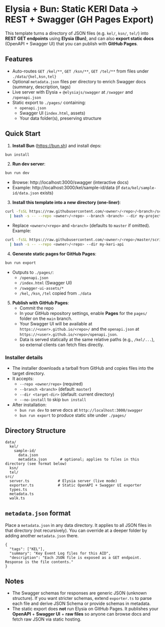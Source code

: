 # Elysia + Bun: Static KERI Data → REST + Swagger (GH Pages Export)

This template turns a directory of JSON files (e.g. `kel/`, `ksn/`, `tel/`) into **REST GET endpoints** using **Elysia (Bun)**,
and can also **export static docs** (OpenAPI + Swagger UI) that you can publish with **GitHub Pages**.

## Features
- Auto-routes `GET /kel/**`, `GET /ksn/**`, `GET /tel/**` from files under `./data/{kel,ksn,tel}`
- Optional `metadata.json` files per directory to enrich Swagger docs (summary, description, tags)
- Live server with Elysia + `@elysiajs/swagger` at `/swagger` and `/openapi.json`
- Static export to `./pages/` containing:
  - `openapi.json`
  - Swagger UI (`index.html`, assets)
  - Your data folder(s), preserving structure

## Quick Start

1) **Install Bun** (https://bun.sh) and install deps:
```bash
bun install
```

2) **Run dev server**:
```bash
bun run dev
```
- Browse: http://localhost:3000/swagger (interactive docs)
- Example: http://localhost:3000/kel/sample-id/data  (if `data/kel/sample-id/data.json` exists)

3) **Install this template into a new directory (one-liner)**:
```bash
curl -fsSL https://raw.githubusercontent.com/<owner>/<repo>/<branch>/scripts/install.sh \
  | bash -s -- --repo <owner>/<repo> --branch <branch> --dir my-project
```
- Replace `<owner>/<repo>` and `<branch>` (defaults to `master` if omitted). Example:
```bash
curl -fsSL https://raw.githubusercontent.com/<owner>/<repo>/master/scripts/install.sh \
  | bash -s -- --repo <owner>/<repo> --dir my-keri-api
```

4) **Generate static pages for GitHub Pages**:
```bash
bun run export
```
- Outputs to `./pages/`:
  - `/openapi.json`
  - `/index.html` (Swagger UI)
  - `/swagger-ui-assets/*`
  - `/kel`, `/ksn`, `/tel` copied from `./data`

5) **Publish with GitHub Pages**:
   - Commit the repo
   - In your GitHub repository settings, enable **Pages** for the `pages/` folder on the `main` branch.
   - Your Swagger UI will be available at `https://<user>.github.io/<repo>/` and the `openapi.json` at
     `https://<user>.github.io/<repo>/openapi.json`.
   - Data is served statically at the same relative paths (e.g., `/kel/...`), so external clients can fetch files directly.

### Installer details
- The installer downloads a tarball from GitHub and copies files into the target directory.
- It accepts:
  - `--repo <owner/repo>` (required)
  - `--branch <branch>` (default: `master`)
  - `--dir <target-dir>` (default: current directory)
  - `--no-install` to skip `bun install`
- After installation:
  - `bun run dev` to serve docs at `http://localhost:3000/swagger`
  - `bun run export` to produce static site under `./pages/`

## Directory Structure
```text
data/
  kel/
    sample-id/
      data.json
      metadata.json      # optional; applies to files in this directory (see format below)
  ksn/
  tel/
src/
  server.ts             # Elysia server (live mode)
  exporter.ts           # Static OpenAPI + Swagger UI exporter
  types.ts
  metadata.ts
  walk.ts
```

## `metadata.json` format
Place a `metadata.json` in any data directory. It applies to all JSON files in that directory (not recursively).
You can override at a deeper folder by adding another `metadata.json` there.

```jsonc
{
  "tags": ["KEL"],
  "summary": "Key Event Log files for this AID",
  "description": "Each JSON file is exposed as a GET endpoint. Response is the file contents."
}
```

## Notes
- The Swagger schemas for responses are generic JSON (unknown structure). If you want stricter schemas, extend `exporter.ts` to
  parse each file and derive JSON Schema or provide schemas in metadata.
- The static export does **not** run Elysia on GitHub Pages. It publishes your **OpenAPI** + **Swagger UI** + **raw files** so
  anyone can browse docs and fetch raw JSON via static hosting.
